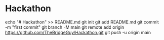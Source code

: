 # Hackathon
echo "# Hackathon" >> README.md
git init
git add README.md
git commit -m "first commit"
git branch -M main
git remote add origin https://github.com/TheBridgeGuy/Hackathon.git
git push -u origin main
